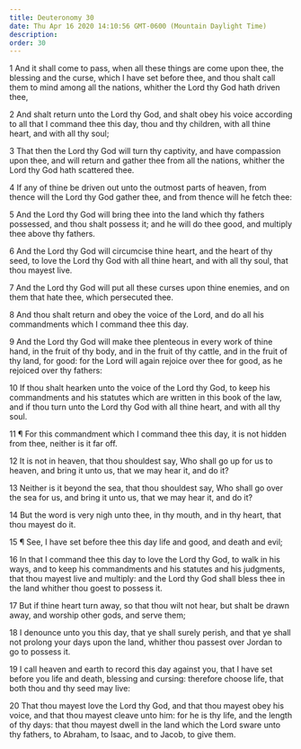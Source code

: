 ```yaml
---
title: Deuteronomy 30
date: Thu Apr 16 2020 14:10:56 GMT-0600 (Mountain Daylight Time)
description: 
order: 30
---
```


<p>
  1 And it shall come to pass, when all these things are come upon thee, the
  blessing and the curse, which I have set before thee, and thou shalt call them
  to mind among all the nations, whither the Lord thy God hath driven thee,
</p>
<p>
  2 And shalt return unto the Lord thy God, and shalt obey his voice according
  to all that I command thee this day, thou and thy children, with all thine
  heart, and with all thy soul;
</p>
<p>
  3 That then the Lord thy God will turn thy captivity, and have compassion upon
  thee, and will return and gather thee from all the nations, whither the Lord
  thy God hath scattered thee.
</p>
<p>
  4 If any of thine be driven out unto the outmost parts of heaven, from thence
  will the Lord thy God gather thee, and from thence will he fetch thee:
</p>
<p>
  5 And the Lord thy God will bring thee into the land which thy fathers
  possessed, and thou shalt possess it; and he will do thee good, and multiply
  thee above thy fathers.
</p>
<p>
  6 And the Lord thy God will circumcise thine heart, and the heart of thy seed,
  to love the Lord thy God with all thine heart, and with all thy soul, that
  thou mayest live.
</p>
<p>
  7 And the Lord thy God will put all these curses upon thine enemies, and on
  them that hate thee, which persecuted thee.
</p>
<p>
  8 And thou shalt return and obey the voice of the Lord, and do all his
  commandments which I command thee this day.
</p>
<p>
  9 And the Lord thy God will make thee plenteous in every work of thine hand,
  in the fruit of thy body, and in the fruit of thy cattle, and in the fruit of
  thy land, for good: for the Lord will again rejoice over thee for good, as he
  rejoiced over thy fathers:
</p>
<p>
  10 If thou shalt hearken unto the voice of the Lord thy God, to keep his
  commandments and his statutes which are written in this book of the law, and
  if thou turn unto the Lord thy God with all thine heart, and with all thy
  soul.
</p>
<p>
  11 &#xB6; For this commandment which I command thee this day, it is not hidden
  from thee, neither is it far off.
</p>
<span></span>
<p>
  12 It is not in heaven, that thou shouldest say, Who shall go up for us to
  heaven, and bring it unto us, that we may hear it, and do it?
</p>
<p>
  13 Neither is it beyond the sea, that thou shouldest say, Who shall go over
  the sea for us, and bring it unto us, that we may hear it, and do it?
</p>
<p>
  14 But the word is very nigh unto thee, in thy mouth, and in thy heart, that
  thou mayest do it.
</p>
<p>
  15 &#xB6; See, I have set before thee this day life and good, and death and
  evil;
</p>
<p>
  16 In that I command thee this day to love the Lord thy God, to walk in his
  ways, and to keep his commandments and his statutes and his judgments, that
  thou mayest live and multiply: and the Lord thy God shall bless thee in the
  land whither thou goest to possess it.
</p>
<p>
  17 But if thine heart turn away, so that thou wilt not hear, but shalt be
  drawn away, and worship other gods, and serve them;
</p>
<p>
  18 I denounce unto you this day, that ye shall surely perish, and that ye
  shall not prolong your days upon the land, whither thou passest over Jordan to
  go to possess it.
</p>
<p>
  19 I call heaven and earth to record this day against you, that I have set
  before you life and death, blessing and cursing: therefore choose life, that
  both thou and thy seed may live:
</p>
<p>
  20 That thou mayest love the Lord thy God, and that thou mayest obey his
  voice, and that thou mayest cleave unto him: for he is thy life, and the
  length of thy days: that thou mayest dwell in the land which the Lord sware
  unto thy fathers, to Abraham, to Isaac, and to Jacob, to give them.
</p>
